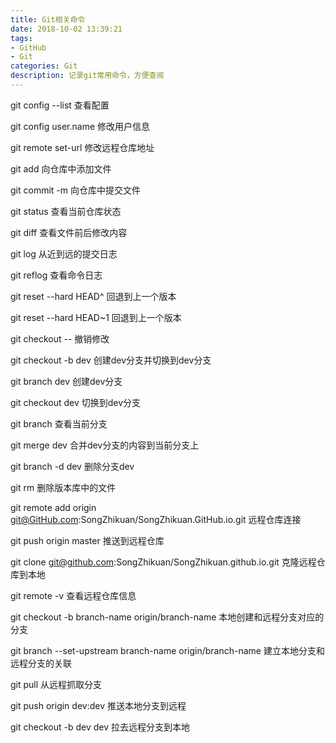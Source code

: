 ```yaml
---
title: Git相关命令
date: 2018-10-02 13:39:21
tags:
- GitHub
- Git
categories: Git
description: 记录git常用命令，方便查阅
---
```

git config --list                           查看配置

git config user.name <Name>                 修改用户信息

git remote set-url <url>                    修改远程仓库地址

git add <file> <file>                       向仓库中添加文件

git commit -m<message>                      向仓库中提交文件

git status                                  查看当前仓库状态

git diff <file>                             查看文件前后修改内容

git log                                     从近到远的提交日志
                
git reflog                                  查看命令日志
                                
git reset --hard HEAD^                      回退到上一个版本

git reset --hard HEAD~1                     回退到上一个版本

git checkout --<file>                       撤销修改

git checkout -b dev                         创建dev分支并切换到dev分支

git branch  dev                             创建dev分支

git checkout dev                            切换到dev分支

git branch                                  查看当前分支

git merge dev                               合并dev分支的内容到当前分支上

git branch -d dev                           删除分支dev

git rm <file>                               删除版本库中的文件

git remote add origin git@GitHub.com:SongZhikuan/SongZhikuan.GitHub.io.git 远程仓库连接

git push origin master                      推送到远程仓库

git clone git@github.com:SongZhikuan/SongZhikuan.github.io.git 克隆远程仓库到本地

git remote -v                               查看远程仓库信息

git checkout -b branch-name origin/branch-name  本地创建和远程分支对应的分支

git branch --set-upstream branch-name origin/branch-name  建立本地分支和远程分支的关联

git pull                                    从远程抓取分支      

git push origin dev:dev                     推送本地分支到远程

git checkout -b dev dev                     拉去远程分支到本地